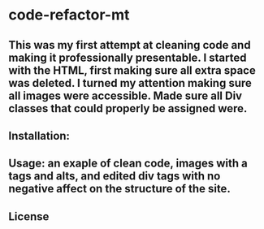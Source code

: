 # code-refactor-mt

## This was my first attempt at cleaning code and making it professionally presentable. I started with the HTML, first making sure all extra space was deleted. I turned my attention making sure all images were accessible. Made sure all Div classes that could properly be assigned were. 

## Installation: 

## Usage: an exaple of clean code, images with a tags and alts, and edited div tags with no negative affect on the structure of the site. 

## License 
